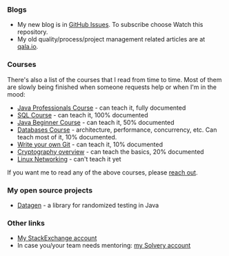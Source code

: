 ### Blogs

* My new blog is in [GitHub Issues](https://github.com/ctapobep/blog/issues). To subscribe choose Watch this repository.
* My old quality/process/project management related articles are at [qala.io](http://qala.io/blog.html).

### Courses

There's also a list of the courses that I read from time to time. Most of them are slowly being finished when someone requests help or when I'm in the mood:

* [Java Professionals Course](https://github.com/qala-io/java-course) - can teach it, fully documented
* [SQL Course](https://github.com/qala-io/sql-course) - can teach it, 100% documented
* [Java Beginner Course](https://github.com/qala-io/java-beginner-course) - can teach it, 50% documented
* [Databases Course](https://github.com/qala-io/db-course) - architecture, performance, concurrency, etc. Can teach most of it, 10% documented.
* [Write your own Git](https://github.com/qala-io/write-your-own-git) - can teach it, 10% documented
* [Cryptography overview](https://github.com/qala-io/cryptography-overview) - can teach the basics, 20% documented
* [Linux Networking](https://github.com/qala-io/networking-course) - can't teach it yet

If you want me to read any of the above courses, please [reach out](https://github.com/qala-io/java-course/issues/13).

### My open source projects

* [Datagen](https://github.com/qala-io/datagen) - a library for randomized testing in Java

### Other links

* [My StackExchange account](https://stackexchange.com/users/476019/stanislav-bashkyrtsev?tab=accounts)
* In case you/your team needs mentoring: [my Solvery account](https://solvery.io/en/mentor/stanislav_bashkyrtsev)
